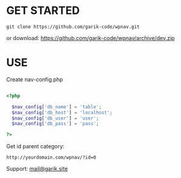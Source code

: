 # GET STARTED

```
git clone https://github.com/garik-code/wpnav.git
```

or download: https://github.com/garik-code/wpnav/archive/dev.zip

# USE

Create nav-config.php

``` PHP

<?php

  $nav_config['db_name'] = 'table';
  $nav_config['db_host'] = 'localhost';
  $nav_config['db_user'] = 'user';
  $nav_config['db_pass'] = 'pass';

?>


```

Get id parent category:

```
http://yourdomain.com/wpnav/?id=0
```


Support: mail@garik.site
